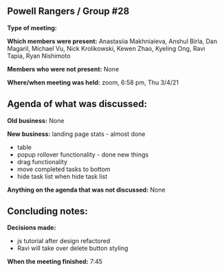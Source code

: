 ## Powell Rangers / Group #28

**Type of meeting:**

**Which members were present:** Anastasiia Makhniaieva, Anshul Birla, Dan Magaril, Michael Vu, Nick Krolikowski, Kewen Zhao, Kyeling Ong, Ravi Tapia, Ryan Nishimoto

**Members who were not present:** None

**Where/when meeting was held:** zoom, 6:58 pm, Thu 3/4/21


## Agenda of what was discussed:

**Old business:** None

**New business:** 
landing page
stats - almost done
- table
- popup
rollover functionality - done
new things
- drag functionality
- move completed tasks to bottom
- hide task list when 
hide task list

**Anything on the agenda that was not discussed:**  None


## Concluding notes:

**Decisions made:** 
+ js tutorial after design refactored
+ Ravi will take over delete button styling

**When the meeting finished:** 7:45
